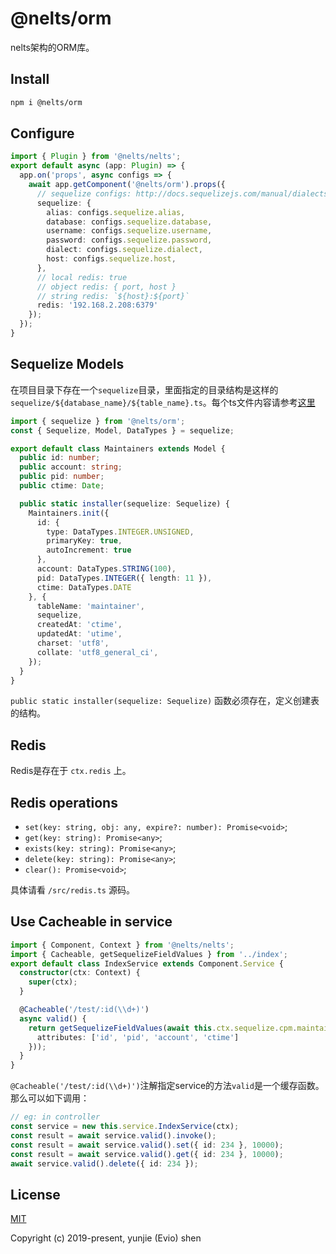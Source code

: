 # @nelts/orm

nelts架构的ORM库。

## Install

```bash
npm i @nelts/orm
```

## Configure

```ts
import { Plugin } from '@nelts/nelts';
export default async (app: Plugin) => {
  app.on('props', async configs => {
    await app.getComponent('@nelts/orm').props({
      // sequelize configs: http://docs.sequelizejs.com/manual/dialects.html
      sequelize: {
        alias: configs.sequelize.alias,
        database: configs.sequelize.database,
        username: configs.sequelize.username,
        password: configs.sequelize.password,
        dialect: configs.sequelize.dialect,
        host: configs.sequelize.host,
      },
      // local redis: true
      // object redis: { port, host }
      // string redis: `${host}:${port}`
      redis: '192.168.2.208:6379'
    });
  });
}
```

## Sequelize Models

在项目目录下存在一个`sequelize`目录，里面指定的目录结构是这样的 `sequelize/${database_name}/${table_name}.ts`。每个ts文件内容请参考[这里](http://docs.sequelizejs.com/manual/typescript.html)

```ts
import { sequelize } from '@nelts/orm';
const { Sequelize, Model, DataTypes } = sequelize;

export default class Maintainers extends Model {
  public id: number;
  public account: string;
  public pid: number;
  public ctime: Date;

  public static installer(sequelize: Sequelize) {
    Maintainers.init({
      id: {
        type: DataTypes.INTEGER.UNSIGNED,
        primaryKey: true,
        autoIncrement: true
      },
      account: DataTypes.STRING(100),
      pid: DataTypes.INTEGER({ length: 11 }),
      ctime: DataTypes.DATE
    }, {
      tableName: 'maintainer',
      sequelize,
      createdAt: 'ctime',
      updatedAt: 'utime',
      charset: 'utf8',
      collate: 'utf8_general_ci',
    });
  }
}
```

`public static installer(sequelize: Sequelize)` 函数必须存在，定义创建表的结构。

## Redis

Redis是存在于 `ctx.redis` 上。

## Redis operations

- `set(key: string, obj: any, expire?: number): Promise<void>`;
- `get(key: string): Promise<any>`;
- `exists(key: string): Promise<any>`;
- `delete(key: string): Promise<any>`;
- `clear(): Promise<void>`;

具体请看 `/src/redis.ts` 源码。

## Use Cacheable in service

```ts
import { Component, Context } from '@nelts/nelts';
import { Cacheable, getSequelizeFieldValues } from '../index';
export default class IndexService extends Component.Service {
  constructor(ctx: Context) {
    super(ctx);
  }

  @Cacheable('/test/:id(\\d+)')
  async valid() {
    return getSequelizeFieldValues(await this.ctx.sequelize.cpm.maintainer.findAll({
      attributes: ['id', 'pid', 'account', 'ctime']
    }));
  }
}
```

`@Cacheable('/test/:id(\\d+)')`注解指定service的方法`valid`是一个缓存函数。那么可以如下调用：

```ts
// eg: in controller
const service = new this.service.IndexService(ctx);
const result = await service.valid().invoke();
const result = await service.valid().set({ id: 234 }, 10000);
const result = await service.valid().get({ id: 234 }, 10000);
await service.valid().delete({ id: 234 });
```

## License

[MIT](http://opensource.org/licenses/MIT)

Copyright (c) 2019-present, yunjie (Evio) shen

